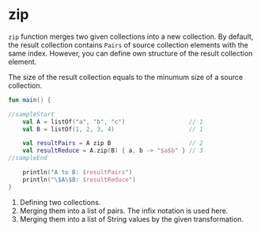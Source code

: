 # zip

`zip` function merges two given collections into a new collection. By default, the result collection contains `Pairs` of source collection elements with the same index. However, you can define own structure of the result collection element. 

The size of the result collection equals to the minumum size of a source collection. 

<div class="language-kotlin" theme="idea" data-min-compiler-version="1.3">

```kotlin
fun main() {

//sampleStart
    val A = listOf("a", "b", "c")                  // 1
    val B = listOf(1, 2, 3, 4)                     // 1

    val resultPairs = A zip B                      // 2
    val resultReduce = A.zip(B) { a, b -> "$a$b" } // 3
//sampleEnd

    println("A to B: $resultPairs")
    println("\$A\$B: $resultReduce")
}
```

</div>

1. Defining two collections.
2. Merging them into a list of pairs. The infix notation is used here.
3. Merging them into a list of String values by the given transformation.
